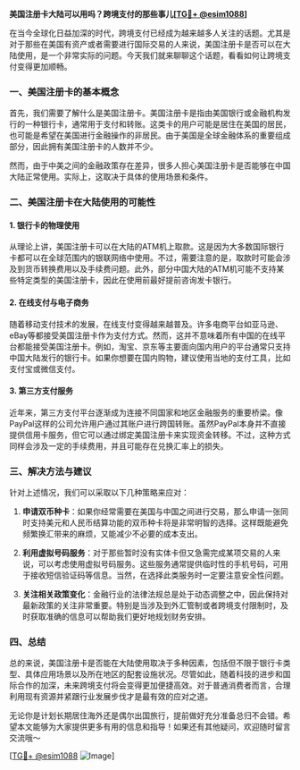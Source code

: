 **美国注册卡大陆可以用吗？跨境支付的那些事儿[[TG💪+ @esim1088](https://t.me/s/esim1088)]**

在当今全球化日益加深的时代，跨境支付已经成为越来越多人关注的话题。尤其是对于那些在美国有资产或者需要进行国际交易的人来说，美国注册卡是否可以在大陆使用，是一个非常实际的问题。今天我们就来聊聊这个话题，看看如何让跨境支付变得更加顺畅。

### 一、美国注册卡的基本概念

首先，我们需要了解什么是美国注册卡。美国注册卡是指由美国银行或金融机构发行的一种银行卡，通常用于支付和转账。这类卡的用户可能是居住在美国的居民，也可能是希望在美国进行金融操作的非居民。由于美国是全球金融体系的重要组成部分，因此拥有美国注册卡的人数并不少。

然而，由于中美之间的金融政策存在差异，很多人担心美国注册卡是否能够在中国大陆正常使用。实际上，这取决于具体的使用场景和条件。

### 二、美国注册卡在大陆使用的可能性

#### 1. 银行卡的物理使用

从理论上讲，美国注册卡可以在大陆的ATM机上取款。这是因为大多数国际银行卡都可以在全球范围内的银联网络中使用。不过，需要注意的是，取款时可能会涉及到货币转换费用以及手续费问题。此外，部分中国大陆的ATM机可能不支持某些特定类型的美国注册卡，因此在使用前最好提前咨询发卡银行。

#### 2. 在线支付与电子商务

随着移动支付技术的发展，在线支付变得越来越普及。许多电商平台如亚马逊、eBay等都接受美国注册卡作为支付方式。然而，这并不意味着所有中国的在线平台都能接受美国注册卡。例如，淘宝、京东等主要面向国内用户的平台通常只支持中国大陆发行的银行卡。如果你想要在国内购物，建议使用当地的支付工具，比如支付宝或微信支付。

#### 3. 第三方支付服务

近年来，第三方支付平台逐渐成为连接不同国家和地区金融服务的重要桥梁。像PayPal这样的公司允许用户通过其账户进行跨国转账。虽然PayPal本身并不直接提供信用卡服务，但它可以通过绑定美国注册卡来实现资金转移。不过，这种方式同样会涉及一定的手续费用，并且可能存在兑换汇率上的损失。

### 三、解决方法与建议

针对上述情况，我们可以采取以下几种策略来应对：

1. **申请双币种卡**：如果你经常需要在美国与中国之间进行交易，那么申请一张同时支持美元和人民币结算功能的双币种卡将是非常明智的选择。这样既能避免频繁换汇带来的麻烦，又能减少不必要的成本支出。

2. **利用虚拟号码服务**：对于那些暂时没有实体卡但又急需完成某项交易的人来说，可以考虑使用虚拟号码服务。这些服务通常提供临时性的手机号码，可用于接收短信验证码等信息。当然，在选择此类服务时一定要注意安全性问题。

3. **关注相关政策变化**：金融行业的法律法规总是处于动态调整之中，因此保持对最新政策的关注非常重要。特别是当涉及到外汇管制或者跨境支付限制时，及时获取准确的信息可以帮助我们更好地规划财务安排。

### 四、总结

总的来说，美国注册卡是否能在大陆使用取决于多种因素，包括但不限于银行卡类型、具体应用场景以及所在地区的配套设施状况。尽管如此，随着科技的进步和国际合作的加深，未来跨境支付将会变得更加便捷高效。对于普通消费者而言，合理利用现有资源并紧跟行业发展步伐才是最有效的应对之道。

无论你是计划长期居住海外还是偶尔出国旅行，提前做好充分准备总归不会错。希望本文能够为大家提供更多有用的信息和指导！如果还有其他疑问，欢迎随时留言交流哦～

[[TG💪+ @esim1088](https://t.me/s/esim1088) ![Image](https://i.postimg.cc/4NQfJmqS/Snipaste-2025-05-13-00-14-12.png)]